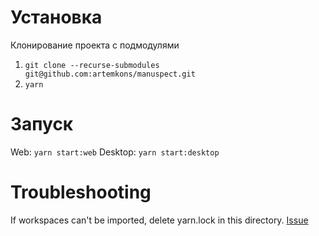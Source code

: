 # Установка
Клонирование проекта с подмодулями
1. `git clone --recurse-submodules git@github.com:artemkons/manuspect.git`
2. `yarn`

# Запуск
Web: `yarn start:web`
Desktop: `yarn start:desktop`

# Troubleshooting
If workspaces can't be imported, delete yarn.lock in this directory. [Issue](https://github.com/yarnpkg/berry/issues/839)
